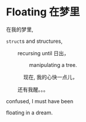 # Floating 在梦里
在我的梦里,

`struct`s and structures,

&nbsp;&nbsp;&nbsp;&nbsp;&nbsp;&nbsp;&nbsp;&nbsp;recursing until 日出，

&nbsp;&nbsp;&nbsp;&nbsp;&nbsp;&nbsp;&nbsp;&nbsp;&nbsp;&nbsp;&nbsp;&nbsp;&nbsp;&nbsp;&nbsp;&nbsp;manipulating a tree.

&nbsp;&nbsp;&nbsp;&nbsp;&nbsp;&nbsp;&nbsp;&nbsp;&nbsp;&nbsp;&nbsp;&nbsp;现在, 我的心快一点儿，

&nbsp;&nbsp;&nbsp;&nbsp;&nbsp;&nbsp;&nbsp;&nbsp;还有我醒。。。

confused, I must have been

floating in a dream.